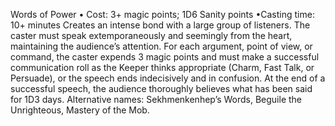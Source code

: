 Words of Power
• Cost:  3+ magic points; 1D6 Sanity points
•Casting time: 10+ minutes
Creates an intense bond with a large group of listeners. The
caster must speak extemporaneously and seemingly from
the heart, maintaining the audience’s attention. For each
argument, point of view, or command, the caster expends
3 magic points and must make a successful communication
roll as the Keeper thinks appropriate (Charm, Fast Talk, or
Persuade), or the speech ends indecisively and in confusion.
At the end of a successful speech, the audience thoroughly
believes what has been said for 1D3 days.
Alternative names: Sekhmenkenhep’s Words, Beguile the
Unrighteous, Mastery of the Mob.